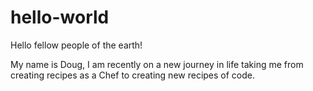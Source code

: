 # hello-world

Hello fellow people of the earth!

My name is Doug, I am recently on a new journey in life taking me from creating recipes as a Chef to creating new recipes of code.
